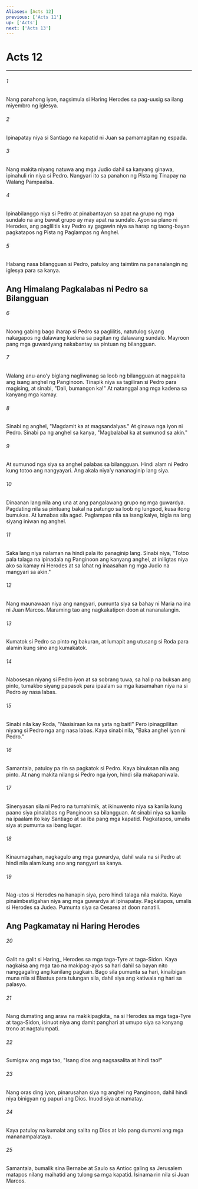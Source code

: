 ```yaml
---
Aliases: [Acts 12]
previous: ['Acts 11']
up: ['Acts']
next: ['Acts 13']
---
```

# Acts 12

***






















###### 1 










Nang panahong iyon, nagsimula si Haring Herodes sa pag-uusig sa ilang miyembro ng iglesya. 





















###### 2 










Ipinapatay niya si Santiago na kapatid ni Juan sa pamamagitan ng espada. 





















###### 3 










Nang makita niyang natuwa ang mga Judio dahil sa kanyang ginawa, ipinahuli rin niya si Pedro. Nangyari ito sa panahon ng Pista ng Tinapay na Walang Pampaalsa. 





















###### 4 










Ipinabilanggo niya si Pedro at pinabantayan sa apat na grupo ng mga sundalo na ang bawat grupo ay may apat na sundalo. Ayon sa plano ni Herodes, ang paglilitis kay Pedro ay gagawin niya sa harap ng taong-bayan pagkatapos ng Pista ng Paglampas ng Anghel. 





















###### 5 










Habang nasa bilangguan si Pedro, patuloy ang taimtim na pananalangin ng iglesya para sa kanya.

## Ang Himalang Pagkalabas ni Pedro sa Bilangguan 





















###### 6 










Noong gabing bago iharap si Pedro sa paglilitis, natutulog siyang nakagapos ng dalawang kadena sa pagitan ng dalawang sundalo. Mayroon pang mga guwardyang nakabantay sa pintuan ng bilangguan. 





















###### 7 










Walang anu-anoʼy biglang nagliwanag sa loob ng bilangguan at nagpakita ang isang anghel ng Panginoon. Tinapik niya sa tagiliran si Pedro para magising, at sinabi, "Dali, bumangon ka!" At natanggal ang mga kadena sa kanyang mga kamay. 





















###### 8 










Sinabi ng anghel, "Magdamit ka at magsandalyas." At ginawa nga iyon ni Pedro. Sinabi pa ng anghel sa kanya, "Magbalabal ka at sumunod sa akin." 





















###### 9 










At sumunod nga siya sa anghel palabas sa bilangguan. Hindi alam ni Pedro kung totoo ang nangyayari. Ang akala niyaʼy nananaginip lang siya. 





















###### 10 










Dinaanan lang nila ang una at ang pangalawang grupo ng mga guwardya. Pagdating nila sa pintuang bakal na patungo sa loob ng lungsod, kusa itong bumukas. At lumabas sila agad. Paglampas nila sa isang kalye, bigla na lang siyang iniwan ng anghel. 





















###### 11 










Saka lang niya nalaman na hindi pala ito panaginip lang. Sinabi niya, "Totoo pala talaga na ipinadala ng Panginoon ang kanyang anghel, at iniligtas niya ako sa kamay ni Herodes at sa lahat ng inaasahan ng mga Judio na mangyari sa akin." 





















###### 12 










Nang maunawaan niya ang nangyari, pumunta siya sa bahay ni Maria na ina ni Juan Marcos. Maraming tao ang nagkakatipon doon at nananalangin. 





















###### 13 










Kumatok si Pedro sa pinto ng bakuran, at lumapit ang utusang si Roda para alamin kung sino ang kumakatok. 





















###### 14 










Nabosesan niyang si Pedro iyon at sa sobrang tuwa, sa halip na buksan ang pinto, tumakbo siyang papasok para ipaalam sa mga kasamahan niya na si Pedro ay nasa labas. 





















###### 15 










Sinabi nila kay Roda, "Nasisiraan ka na yata ng bait!" Pero ipinagpilitan niyang si Pedro nga ang nasa labas. Kaya sinabi nila, "Baka anghel iyon ni Pedro." 





















###### 16 










Samantala, patuloy pa rin sa pagkatok si Pedro. Kaya binuksan nila ang pinto. At nang makita nilang si Pedro nga iyon, hindi sila makapaniwala. 





















###### 17 










Sinenyasan sila ni Pedro na tumahimik, at ikinuwento niya sa kanila kung paano siya pinalabas ng Panginoon sa bilangguan. At sinabi niya sa kanila na ipaalam ito kay Santiago at sa iba pang mga kapatid. Pagkatapos, umalis siya at pumunta sa ibang lugar. 





















###### 18 










Kinaumagahan, nagkagulo ang mga guwardya, dahil wala na si Pedro at hindi nila alam kung ano ang nangyari sa kanya. 





















###### 19 










Nag-utos si Herodes na hanapin siya, pero hindi talaga nila makita. Kaya pinaimbestigahan niya ang mga guwardya at ipinapatay. Pagkatapos, umalis si Herodes sa Judea. Pumunta siya sa Cesarea at doon nanatili.

## Ang Pagkamatay ni Haring Herodes 





















###### 20 










Galit na galit si Haring_ Herodes sa mga taga-Tyre at taga-Sidon. Kaya nagkaisa ang mga tao na makipag-ayos sa hari dahil sa bayan nito nanggagaling ang kanilang pagkain. Bago sila pumunta sa hari, kinaibigan muna nila si Blastus para tulungan sila, dahil siya ang katiwala ng hari sa palasyo. 





















###### 21 










Nang dumating ang araw na makikipagkita_ na si Herodes sa mga taga-Tyre at taga-Sidon, isinuot niya ang damit panghari at umupo siya sa kanyang trono at nagtalumpati. 





















###### 22 










Sumigaw ang mga tao, "Isang dios ang nagsasalita at hindi tao!" 





















###### 23 










Nang oras ding iyon, pinarusahan siya ng anghel ng Panginoon, dahil hindi niya binigyan ng papuri ang Dios. Inuod siya at namatay. 





















###### 24 










Kaya patuloy na kumalat ang salita ng Dios at lalo pang dumami ang mga mananampalataya. 





















###### 25 










Samantala, bumalik sina Bernabe at Saulo sa Antioc galing sa Jerusalem matapos nilang maihatid ang tulong sa mga kapatid. Isinama rin nila si Juan Marcos.
